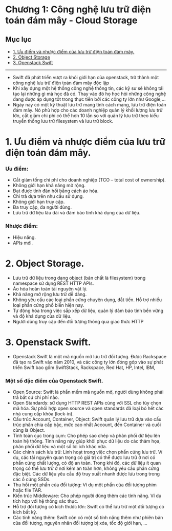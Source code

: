 # Chương 1: Công nghệ lưu trữ điện toán đám mây - Cloud Storage

## Mục lục
- [1. Ưu điểm và nhược điểm của lưu trữ điện toán đám mây.](#1)
- [2. Object Storage](#2)
- [3. Openstack Swift](#3)

---
- Swift đã phát triển vượt ra khỏi giới hạn của openstack, trở thành một công nghệ lưu trữ điện toán đám mây độc lập
- Khi xây dựng một hệ thống công nghệ thông tin, các kỹ sư sẽ không tái tạo lại những gì mà học đã có. Thay vào đó họ học hỏi những công nghệ đang được áp dụng tốt trong thực tiễn bởi các công ty lớn như Google,...
- Ngày nay có một kỹ thuật lưu trữ mang tính cách mạng, lưu trữ điện toán đám mây. Nó phù hợp cho các doanh nghiệp quản lý khối lượng lưu trữ lớn, cắt giảm chi phí có thể hơn 10 lần so với quản lý lưu trữ theo kiểu truyền thống lưu trữ filesystem và lưu trữ block.

<a name=1></a>
# 1. Ưu điểm và nhược điểm của lưu trữ điện toán đám mây.
### Ưu điểm:
- Cắt giảm tổng chi phí cho doanh nghiệp (TCO – total cost of ownership).
- Không giới hạn khả năng mở rộng.
- Đạt được tính đàn hồi bằng cách ảo hóa.
- Chi trả dựa trên nhu cầu sử dụng.
- Không giới hạn truy cập.
- Đa truy cập, đa người dùng.
- Lưu trữ dữ liệu lâu dài và đảm bảo tính khả dụng của dữ liệu.

### Nhược điểm:
- Hiệu năng.
- APIs mới.

<a name=2></a>
# 2. Object Storage.
- Lưu trữ dữ liệu trong dạng object (bản chất là filesystem) trong namespace sử dụng REST HTTP APIs.
- Ảo hóa hoàn toàn tài nguyên vật lý.
- Khả năng mở rộng lưu trữ dễ dàng.
- Không yêu cầu các loại phần cứng chuyên dụng, đắt tiền. Hỗ trợ nhiều loại phần cứng phổ biến hiện nay.
- Tự động hóa trong việc sắp xếp dữ liệu, quản lý đảm báo tính bền vững và độ khả dụng của dữ liệu.
- Người dùng truy cập đến đối tượng thông qua giao thức HTTP

<a name=3></a>
# 3. Openstack Swift.
- Openstack Swift là một mã nguồn mở lưu trữ đối tượng. Được Rackspace đã tạo ra Swift vào năm 2010, và các công ty lớn đóng góp vào sự phát triển Swift bao gồm SwiftStack, Rackspace, Red Hat, HP, Intel, IBM, 

### Một số đặc điểm của Openstack Swift.
- Open Source: Swift là phần mềm mã nguồn mở, người dùng không phải trả bất cứ chi phí nào.
- Open Standards: sử dụng HTTP REST APIs cùng với SSL cho tùy chọn mã hóa. Sự phối hợp open source và open standards đã loại bỏ hết các nhà cung cấp khóa (lock-in).
- Cấu trúc Account, Container, Object: Swift quản lý lưu trữ dựa vào cấu trúc phân chia cấp bậc, mức cao nhất Account, đến Container và cuối cùng là Object.
- Tính toàn cục trong cụm: Cho phép sao chép và phân phối dữ liệu lên toàn hệ thống. Tính năng này giúp khôi phục dữ liệu do các thảm họa, phân phối dữ liệu và một số lợi ích khác nữa.
- Các chính sách lưu trữ: Linh hoạt trong việc chọn phần cứng lưu trữ. Ví dụ, các tài nguyên quan trọng có giá trị có thể được lưu trữ ở nơi có phần cứng chất lượng, có độ an toàn. Trong khi đó, các dữ liệu ít quan trọng có thể lưu trữ ở nơi kém an toàn hơn, không yêu cầu phần cứng đặc biệt. Các dữ liệu yêu cầu độ truy xuất nhanh được lưu trong trong các ổ cứng SSDs.
- Thu hồi một phần của đối tượng: Ví dụ một phần của đối tượng phim hoặc file TAR.
- Kiến trúc Middleware: Cho phép người dùng thêm các tính năng. Ví dụ tích hợp với hệ thống xác thực.
- Hỗ trợ đối tượng có kích thước lớn: Swift có thể lưu trữ một đối tượng có kích bất kỳ.
- Các tính năng thêm: Swift còn có một số tính năng thêm như phiên bản của đối tượng, nguyên nhân đối tượng bị xóa, tốc độ giới hạn, …
